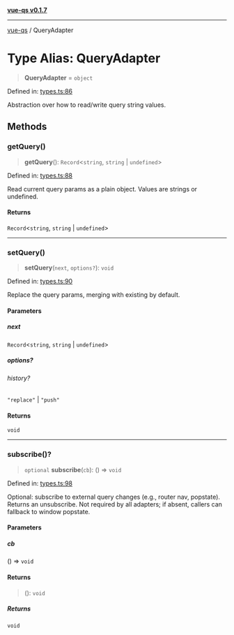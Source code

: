 [**vue-qs v0.1.7**](../README.md)

***

[vue-qs](../README.md) / QueryAdapter

# Type Alias: QueryAdapter

> **QueryAdapter** = `object`

Defined in: [types.ts:86](https://github.com/iamsomraj/vue-qs/blob/3914abe3b71638946c178175ac5cb09af4684d1b/src/types.ts#L86)

Abstraction over how to read/write query string values.

## Methods

### getQuery()

> **getQuery**(): `Record`\<`string`, `string` \| `undefined`\>

Defined in: [types.ts:88](https://github.com/iamsomraj/vue-qs/blob/3914abe3b71638946c178175ac5cb09af4684d1b/src/types.ts#L88)

Read current query params as a plain object. Values are strings or undefined.

#### Returns

`Record`\<`string`, `string` \| `undefined`\>

***

### setQuery()

> **setQuery**(`next`, `options?`): `void`

Defined in: [types.ts:90](https://github.com/iamsomraj/vue-qs/blob/3914abe3b71638946c178175ac5cb09af4684d1b/src/types.ts#L90)

Replace the query params, merging with existing by default.

#### Parameters

##### next

`Record`\<`string`, `string` \| `undefined`\>

##### options?

###### history?

`"replace"` \| `"push"`

#### Returns

`void`

***

### subscribe()?

> `optional` **subscribe**(`cb`): () => `void`

Defined in: [types.ts:98](https://github.com/iamsomraj/vue-qs/blob/3914abe3b71638946c178175ac5cb09af4684d1b/src/types.ts#L98)

Optional: subscribe to external query changes (e.g., router nav, popstate).
Returns an unsubscribe. Not required by all adapters; if absent, callers can fallback to window popstate.

#### Parameters

##### cb

() => `void`

#### Returns

> (): `void`

##### Returns

`void`
